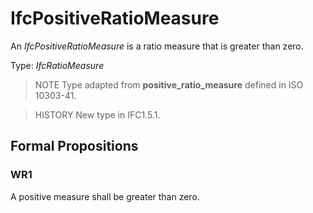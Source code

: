 # IfcPositiveRatioMeasure

An _IfcPositiveRatioMeasure_ is a ratio measure that is greater than zero.

Type: _IfcRatioMeasure_

> NOTE  Type adapted from **positive_ratio_measure** defined in ISO 10303-41.

> HISTORY  New type in IFC1.5.1.

## Formal Propositions

### WR1
A positive measure shall be greater than zero.
